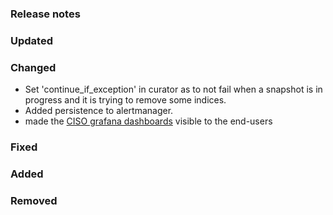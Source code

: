 ### Release notes

### Updated

### Changed
- Set 'continue_if_exception' in curator as to not fail when a snapshot is in progress and it is trying to remove some indices.
- Added persistence to alertmanager.
- made the [CISO grafana dashboards](https://elastisys.io/compliantkubernetes/ciso-guide/) visible to the end-users

### Fixed

### Added

### Removed
